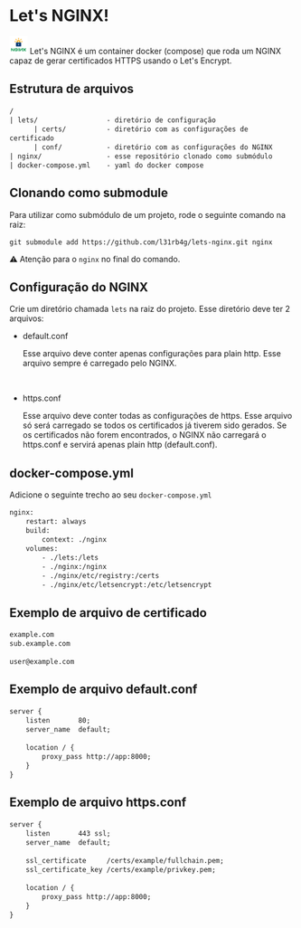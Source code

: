  # Let's NGINX!

<img src="lets-nginx.png" width="32px">
Let's NGINX é um container docker (compose) que roda um NGINX capaz de gerar certificados HTTPS usando o Let's Encrypt.


## Estrutura de arquivos
```
/
| lets/                 - diretório de configuração
      | certs/          - diretório com as configurações de certificado
      | conf/           - diretório com as configurações do NGINX
| nginx/                - esse repositório clonado como submódulo
| docker-compose.yml    - yaml do docker compose
```


## Clonando como submodule
Para utilizar como submódulo de um projeto, rode o seguinte comando na raiz:
```
git submodule add https://github.com/l31rb4g/lets-nginx.git nginx
```
⚠ Atenção para o `nginx` no final do comando.


## Configuração do NGINX
Crie um diretório chamada `lets` na raiz do projeto. Esse diretório deve ter 2 arquivos:
  - default.conf

    Esse arquivo deve conter apenas configurações para plain http. Esse arquivo sempre é carregado pelo NGINX.
<br>

  - https.conf

    Esse arquivo deve conter todas as configurações de https. Esse arquivo só será carregado se todos os certificados já tiverem sido gerados. Se os certificados não forem encontrados, o NGINX não carregará o https.conf e servirá apenas plain http (default.conf).


## docker-compose.yml
Adicione o seguinte trecho ao seu `docker-compose.yml`
```
nginx:
    restart: always
    build:
        context: ./nginx
    volumes:
        - ./lets:/lets
        - ./nginx:/nginx
        - ./nginx/etc/registry:/certs
        - ./nginx/etc/letsencrypt:/etc/letsencrypt
```


## Exemplo de arquivo de certificado
```
example.com
sub.example.com

user@example.com
```


## Exemplo de arquivo default.conf
```
server {
    listen       80;
    server_name  default;

    location / {
        proxy_pass http://app:8000;
    }
}
```


## Exemplo de arquivo https.conf
```
server {
    listen       443 ssl;
    server_name  default;

    ssl_certificate     /certs/example/fullchain.pem;
    ssl_certificate_key /certs/example/privkey.pem;

    location / {
        proxy_pass http://app:8000;
    }
}
```

